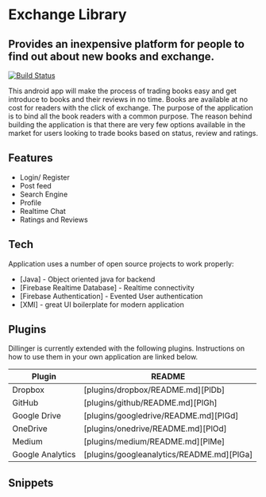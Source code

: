 # Exchange Library
## Provides an inexpensive platform for people to find out about new books and exchange.


[![Build Status](https://travis-ci.org/joemccann/dillinger.svg?branch=master)](https://travis-ci.org/joemccann/dillinger)


This android app will make the process of trading books easy and get introduce to books and their reviews in no time.
Books are available at no cost for readers with the click of exchange.
The purpose of the application is to bind all the book readers with a common purpose.
The reason behind building the application is that there are very few options available in the market for users looking to trade books based on status, review and ratings.

## Features

- Login/ Register
- Post feed
- Search Engine 
- Profile
- Realtime Chat
- Ratings and Reviews

## Tech

Application uses a number of open source projects to work properly:

- [Java] - Object oriented java for backend
- [Firebase Realtime Database] - Realtime connectivity
- [Firebase Authentication] - Evented User authentication
- [XMl] - great UI boilerplate for modern application

## Plugins

Dillinger is currently extended with the following plugins.
Instructions on how to use them in your own application are linked below.

| Plugin | README |
| ------ | ------ |
| Dropbox | [plugins/dropbox/README.md][PlDb] |
| GitHub | [plugins/github/README.md][PlGh] |
| Google Drive | [plugins/googledrive/README.md][PlGd] |
| OneDrive | [plugins/onedrive/README.md][PlOd] |
| Medium | [plugins/medium/README.md][PlMe] |
| Google Analytics | [plugins/googleanalytics/README.md][PlGa] |

## Snippets